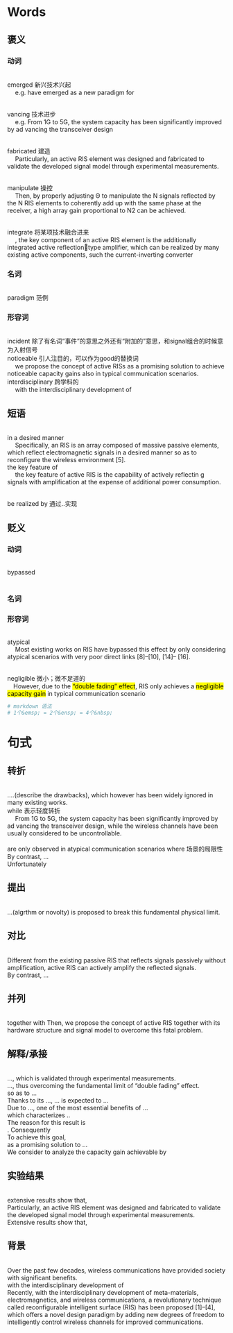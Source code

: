 # Words

## 褒义
### 动词
<br/> emerged 新兴技术兴起
<br/> &emsp; e.g. have emerged as a new paradigm for 

<br/> vancing 技术进步
<br/> &emsp; e.g. From 1G to 5G, the system capacity has been significantly improved by ad vancing the transceiver design
 
<br/> fabricated 建造
<br/> &emsp; Particularly, an active RIS element was designed and fabricated to validate the developed signal model through experimental measurements.

<br/> manipulate 操控
<br/> &emsp; Then, by properly adjusting Θ to manipulate the N signals reflected by the N RIS elements to coherently add up with the same phase at the receiver, a high array gain proportional to N2
can be achieved.

<br/> integrate 将某项技术融合进来
<br/> &emsp; , the key component of an active RIS element is the additionally integrated active reflectiontype amplifier, which can be realized by many existing active components, such the current-inverting converter
### 名词
<br/> paradigm 范例
<br/> 

### 形容词

<br/> incident 除了有名词“事件”的意思之外还有“附加的”意思，和signal组合的时候意为入射信号
<br/> noticeable 引人注目的，可以作为good的替换词
<br/> &emsp; we propose the concept of active RISs as a promising solution to achieve noticeable capacity gains also in typical communication scenarios.
<br/> interdisciplinary 跨学科的
<br/> &emsp; with the interdisciplinary development of

## 短语
<br/> in a desired manner
<br/>&emsp; Specifically, an RIS is an array composed of massive passive elements, which reflect electromagnetic signals in a desired manner so as to reconfigure the wireless environment [5].
<br/> the key feature of
<br/> &emsp; the key feature of active RIS is the capability of actively reflectin g signals with amplification at the expense of additional power consumption. 

<br/>  be realized by 通过..实现

## 贬义

### 动词
<br/> bypassed
<br/>&emsp;

### 名词

### 形容词
<br/> atypical
<br/> &emsp;  Most existing works on RIS have bypassed this effect by only considering atypical scenarios with very poor direct links [8]–[10], [14]– [16].

<br/> negligible 微小；微不足道的
<br/> &emsp;However, due to the <mark>“double fading” effect</mark>, RIS only achieves a <mark>negligible capacity gain</mark> in typical communication scenario


```python
# markdown 语法
# 1个&emsp; = 2个&ensp; = 4个&nbsp;

```

# 句式
## 转折
<br/> ....(describe the drawbacks), which however has been widely ignored in many existing works.
<br/> while 表示轻度转折 
<br/> &emsp; From 1G to 5G, the system capacity has been significantly improved by ad vancing the transceiver design, while the wireless channels have been usually considered to be uncontrollable.
<br/> <br/> are only observed in atypical communication scenarios where 场景的局限性
<br/>  By contrast, ...
<br/> Unfortunately

## 提出
<br/> ...(algrthm or novolty) is proposed to break this fundamental physical limit.

## 对比
<br/> Different from the existing passive RIS that reflects signals passively without amplification, active RIS can actively amplify the reflected signals.
<br/>  By contrast, ...

## 并列
<br/> together with Then, we propose the concept of active RIS together with its hardware structure and signal model to overcome this fatal problem. 

## 解释/承接
<br/>..., which is validated through experimental measurements.
<br/>..., thus overcoming the fundamental limit of “double fading” effect.
<br/> so as to ...
<br/>Thanks to its ..., ... is expected to ...
<br/>Due to ..., one of the most essential benefits of ...
<br/> which characterizes .. 
<br/>  The reason for this result is 
<br/> . Consequently
<br/> To achieve this goal,
<br/> as a promising solution to ...
<br/> We consider to analyze the capacity gain achievable by

## 实验结果
<br/>extensive results show that,
<br/> Particularly, an active RIS element was designed and fabricated to validate the developed signal model through experimental measurements.
<br/> Extensive results show that, 

## 背景
<br/> Over the past few decades, wireless communications have provided society with significant benefits.
<br/> with the interdisciplinary development of 
<br/> Recently, with the interdisciplinary development of meta-materials, electromagnetics, and wireless communications, a revolutionary technique called reconfigurable intelligent surface (RIS) has been proposed [1]–[4], which offers a novel design paradigm by adding new degrees of freedom to intelligently control wireless channels for improved communications. 



